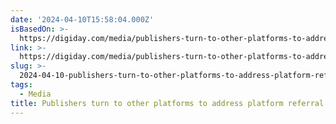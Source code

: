 ```yaml
---
date: '2024-04-10T15:58:04.000Z'
isBasedOn: >-
  https://digiday.com/media/publishers-turn-to-other-platforms-to-address-platform-referral-traffic-issues/
link: >-
  https://digiday.com/media/publishers-turn-to-other-platforms-to-address-platform-referral-traffic-issues/
slug: >-
  2024-04-10-publishers-turn-to-other-platforms-to-address-platform-referral-traffic-iss
tags:
  - Media
title: Publishers turn to other platforms to address platform referral traffic iss
---
```


